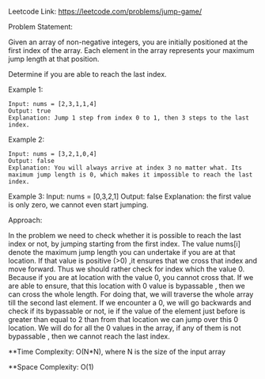 
Leetcode Link:
https://leetcode.com/problems/jump-game/

Problem Statement:

Given an array of non-negative integers, you are initially positioned at the first index of the array.
Each element in the array represents your maximum jump length at that position.

Determine if you are able to reach the last index.

Example 1:

	Input: nums = [2,3,1,1,4]
	Output: true
	Explanation: Jump 1 step from index 0 to 1, then 3 steps to the last index.

Example 2:

	Input: nums = [3,2,1,0,4]
	Output: false
	Explanation: You will always arrive at index 3 no matter what. Its maximum jump length is 0, which makes it impossible to reach the last index.

Example 3:
	Input: nums = [0,3,2,1]
	Output: false
	Explanation: the first value is only zero, we cannot even start jumping.


Approach:

In the problem we need to check whether it is possible to reach the last index or not, by jumping starting from the first index. 
The value nums[i] denote the maximum jump length you can undertake if you are at that location. If that value is positive (>0) ,it ensures that we cross that index and move forward.
Thus we should rather check for index which the value 0. Because if you are at location with the value 0, you cannot cross that. If we are able to ensure, that this location with 0 value is bypassable , then we  can cross the whole length.
For doing that, we will traverse the whole array till the second last element. If we encounter a 0, we will go backwards and check if its bypassable or not, ie if the value of the element just before is greater than equal to 2 than from that location we can jump over this 0 location. 
We will do for all the 0 values in the array, if any of them is not bypassable , then we cannot reach the last index.  

**Time Complexity: O(N*N), where N is the size of the input array

**Space Complexity: O(1)

